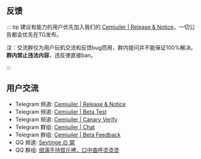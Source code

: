 ## 反馈

::: tip 建议有能力的用户优先加入我们的 [Cemiuiler | Release & Notice](https://t.me/s/cemiuiler_release)，一切公告都会优先在TG发布。

注：交流群仅为用户玩机交流和反馈bug而用，群内提问并不能保证100%解决。**群内禁止违法内容**，违反律直接ban。 

:::
## 用户交流

- Telegram 频道: [Cemiuiler | Release & Notice](https://t.me/s/cemiuiler_release)
- Telegram 频道: [Cemiuiler | Beta Test](https://t.me/s/cemiuiler_beta)
- Telegram 频道: [Cemiuiler | Canary Verify](https://t.me/s/cemiuiler_canary_verify)
- Telegram 群组: [Cemiuiler | Chat](https://t.me/cemiuiler_chat)
- Telegram 群组: [Cemiuiler | Beta Feedback](https://t.me/cemiuiler_beta_feedback)
- QQ 频道: [Sevtinge の 窝](https://pd.qq.com/s/35ooe0ssj)
- QQ 群组: [绀漓手持锟斤拷，口中直呼烫烫烫](https://jq.qq.com/?_wv=1027&k=TedCJq8V)
